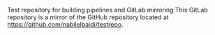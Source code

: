 Test repository for building pipelines and GitLab mirroring
This GitLab repository is a mirror of the GitHub repository located at https://github.com/nabilelbajdi/testrepo.
